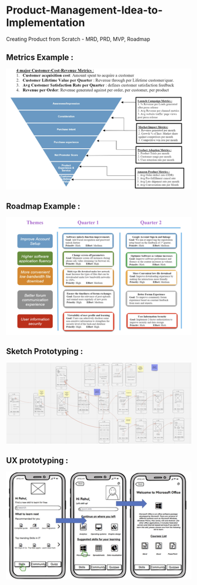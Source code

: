 # Product-Management-Idea-to-Implementation
 Creating Product from Scratch - MRD, PRD, MVP, Roadmap
   
## Metrics Example :
![](https://github.com/akashmdubey/Product-Management-Idea-to-Implementation/blob/main/Images/metrics.jpg)

## Roadmap Example :
![](https://github.com/akashmdubey/Product-Management-Idea-to-Implementation/blob/main/Images/roadmap.jpg)

## Sketch Prototyping :
![](https://github.com/akashmdubey/Product-Management-Idea-to-Implementation/blob/main/Images/sketch.jpg)

## UX prototyping :
![](https://github.com/akashmdubey/Product-Management-Idea-to-Implementation/blob/main/Images/balasmiq.jpg)


